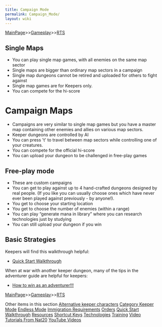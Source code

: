 ```yaml
---
title: Campaign Mode
permalink: Campaign_Mode/
layout: wiki
---
```


[MainPage](/keeperrl_wiki/ "wikilink")>>[Gameplay](/keeperrl_wiki/Gameplay_Guide "wikilink")>>[RTS](/keeperrl_wiki/RTS "wikilink")

Single Maps
-----------

-   You can play single map games, with all enemies on the same map
    sector
-   Single maps are bigger than ordinary map sectors in a campaign
-   Single map dungeons cannot be retired and uploaded for others to
    fight against
-   Single map games are for Keepers only.
-   You can compete for the hi-score

Campaign Maps
=============

-   Campaigns are very similar to single map games but you have a master
    map containing other enemies and allies on various map sectors.
-   Keeper dungeons are controlled by AI
-   You can press 't' to travel between map sectors while controlling
    one of your creatures.
-   You can compete for the official hi-score
-   You can upload your dungeon to be challenged in free-play games

Free-play mode
--------------

-   These are custom campaigns
-   You can get to play against up to 4 hand-crafted dungeons designed
    by real people. (If you like you can usually choose ones which have
    never ever been played against previously - by anyone!).
-   You get to choose your starting location
-   You get to choose the number of enemies (within a range)
-   You can play “generate mana in library” where you can research
    technologies just by studying
-   You can still upload your dungeon if you win

Basic Strategies
----------------

Keepers will find this walkthrough helpful:

-   [Quick Start Walkthrough](/keeperrl_wiki/Quick_Start_Walkthrough "wikilink")

When at war with another keeper dungeon, many of the tips in the
adventurer guide are helpful for keepers:

-   [How to win as an
    adventurer!!!](/keeperrl_wiki/How_To_Win_As_An_Adventurer!!! "wikilink")

[MainPage](/keeperrl_wiki/ "wikilink")>>[Gameplay](/keeperrl_wiki/Gameplay_Guide "wikilink")>>[RTS](/keeperrl_wiki/RTS "wikilink")

Other items in this section
    [Alternative keeper characters](/keeperrl_wiki/Alternative_Keeper_Characters "wikilink")
    [Category Keeper Mode](/keeperrl_wiki/Category_Keeper_Mode "wikilink")
    [Endless Mode](/keeperrl_wiki/Endless_Mode "wikilink")
    [Immigration Requirements](/keeperrl_wiki/Immigration_Requirements "wikilink")
    [Orders](/keeperrl_wiki/Orders "wikilink")
    [Quick Start Walkthrough](/keeperrl_wiki/Quick_Start_Walkthrough "wikilink")
    [Resources](/keeperrl_wiki/Resources "wikilink")
    [Shortcut Keys](/keeperrl_wiki/Shortcut_Keys "wikilink")
    [Technologies](/keeperrl_wiki/Technologies "wikilink")
    [Training](/keeperrl_wiki/Training "wikilink")
    [Video Tutorials From Nat20](/keeperrl_wiki/Video_Tutorials_From_Nat20 "wikilink")
    [YouTube Videos](/keeperrl_wiki/YouTube_Videos "wikilink")
